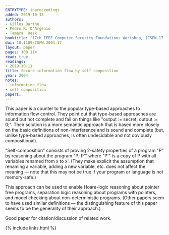 ```yaml
---
ENTRYTYPE: inproceedings
added: 2019-10-13
authors:
- Gilles Barthe
- Pedro R. D'Argenio
- Tamara  Rezk
booktitle: '17th IEEE Computer Security Foundations Workshop, (CSFW-17 2004)'
doi: 10.1109/CSFW.2004.17
layout: paper
pages: 100-114
read: true
readings:
- 2019-10-11
title: Secure information flow by self composition
year: 2004
notes:
- information flow
- self composition
papers:
---
```


This paper is a counter to the popular type-based approaches to information flow control.  They point out that type-based approaches are sound but not complete and fail on things like "output := secret; output := 0;".  Their solution is a more semantic approach that is based more closely on the basic definitions of non-interference and is sound and complete (but, unlike type-based approaches, is often undecidable and not obviously compositional).

"Self-composition" consists of proving 2-safety properties of a program "P" by reasoning about the program "P; P'" where "P'" is a copy of P with all variables renamed from x to x'.
(They make explicit the assumption that renaming a variable, adding a new variable, etc. does not affect the meaning — note that this may not be true if your program or language is not memory-safe.)

This approach can be used to enable Hoare-logic reasoning about pointer free programs, separation logic reasoning about programs with pointers, and model checking about non-deterministic programs.  (Other papers seem to have used similar definitions — the distinguishing feature of this paper seems to be the generality of their approach.)

Good paper for citation/discussion of related work.

{% include links.html %}

